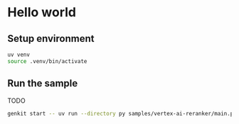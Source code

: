 # Hello world

## Setup environment

```bash
uv venv
source .venv/bin/activate
```

## Run the sample

TODO

```bash
genkit start -- uv run --directory py samples/vertex-ai-reranker/main.py
```
